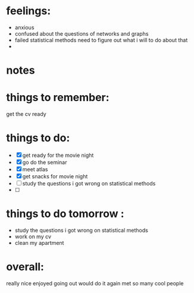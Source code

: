 # feelings:
- anxious 
- confused about the questions of networks and graphs
- failed statistical methods need to figure out what i will to do about that 
- 
# notes
# things to remember:
get the cv ready

# things to do:
- [x] get ready for the movie night 
- [x] go do the seminar
- [x] meet atlas
- [x] get snacks for movie night 
- [ ] study the questions i got wrong on statistical methods
- [ ] 
# things to do tomorrow :
- study the questions i got wrong on statistical methods
- work on my cv 
- clean my apartment 


# overall:
really nice 
enjoyed going out 
would do it again
met so many cool people 
